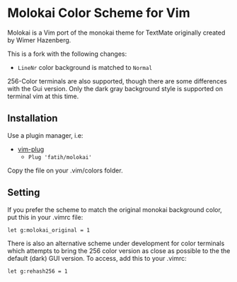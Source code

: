 # Molokai Color Scheme for Vim

Molokai is a Vim port of the monokai theme for TextMate originally created by
Wimer Hazenberg. 

This is a fork with the following changes:

* `LineNr` color background is matched to `Normal`

256-Color terminals are also supported, though there are some differences with
the Gui version. Only the dark gray background style is supported on terminal
vim at this time.

## Installation

Use a plugin manager, i.e:

* [vim-plug](https://github.com/junegunn/vim-plug)
  * `Plug 'fatih/molokai'`


Copy the file on your .vim/colors folder.

## Setting

If you prefer the scheme to match the original monokai background color, put this in your .vimrc file: 
```
let g:molokai_original = 1
```

There is also an alternative scheme under development for color terminals which
attempts to bring the 256 color version as close as possible to the the default
(dark) GUI version. To access, add this to your .vimrc:
```
let g:rehash256 = 1
```

